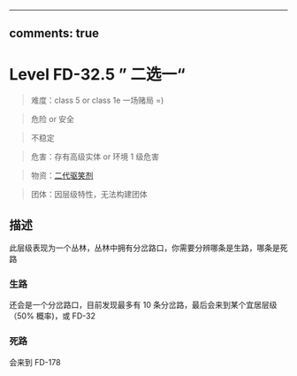 ---

## comments: true

# Level FD-32.5 ” 二选一“

> 难度：class 5 or class 1e 一场赌局 =)

> 危险 or 安全

> 不稳定

> 危害：存有高级实体 or 环境 1 级危害

> 物资：[二代驱笑剂](https://www.luogu.com.cn/paste/0y3d9xmm)

> 团体：因层级特性，无法构建团体

## 描述

此层级表现为一个丛林，丛林中拥有分岔路口，你需要分辨哪条是生路，哪条是死路

### 生路

还会是一个分岔路口，目前发现最多有 10 条分岔路，最后会来到某个宜居层级（50% 概率)，或 FD-32

### 死路

会来到 FD-178
